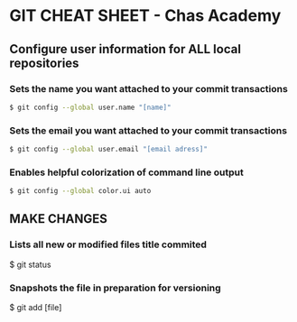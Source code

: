 # GIT CHEAT SHEET - Chas Academy
## Configure user information for ALL local repositories

### Sets the name you want attached to your commit transactions
```BASH
$ git config --global user.name "[name]"
````

### Sets the email you want attached to your commit transactions
```BASH
$ git config --global user.email "[email adress]"
```

### Enables helpful colorization of command line output
```BASH
$ git config --global color.ui auto
```

## MAKE CHANGES

### Lists all new or modified files title commited
$ git status

### Snapshots the file in preparation for versioning
$ git add [file]